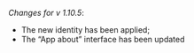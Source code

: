 _Changes for v 1.10.5_:
- The new identity has been applied;
- The “App about” interface has been updated
